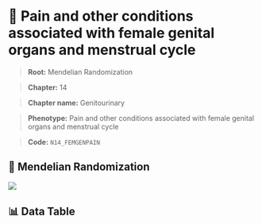 # 🧪 Pain and other conditions associated with female genital organs and menstrual cycle

> **Root:** Mendelian Randomization

> **Chapter:** 14  

> **Chapter name:** Genitourinary

> **Phenotype:** Pain and other conditions associated with female genital organs and menstrual cycle  

> **Code:** `N14_FEMGENPAIN`

## 🧬 Mendelian Randomization  

<img src="/MR/Figures/Forward/N14_FEMGENPAIN.png"/>

## 📊 Data Table

<CsvTableMRF src="/MR/Data/Forward/N14_FEMGENPAIN.csv"/>
